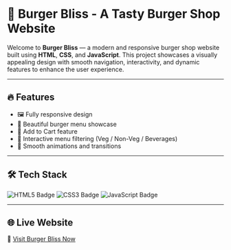 # 🍔 Burger Bliss - A Tasty Burger Shop Website

Welcome to **Burger Bliss** — a modern and responsive burger shop website built using **HTML**, **CSS**, and **JavaScript**. This project showcases a visually appealing design with smooth navigation, interactivity, and dynamic features to enhance the user experience.

---

## 🔥 Features

- 🖼️ Fully responsive design
- 🍔 Beautiful burger menu showcase
- 🛒 Add to Cart feature
- 📜 Interactive menu filtering (Veg / Non-Veg / Beverages)
- 💫 Smooth animations and transitions

---

## 🛠️ Tech Stack

<p align="left">
  <img src="https://img.shields.io/badge/HTML5-E34F26?style=for-the-badge&logo=html5&logoColor=white" alt="HTML5 Badge"/>
  <img src="https://img.shields.io/badge/CSS3-1572B6?style=for-the-badge&logo=css3&logoColor=white" alt="CSS3 Badge"/>
  <img src="https://img.shields.io/badge/JavaScript-F7DF1E?style=for-the-badge&logo=javascript&logoColor=black" alt="JavaScript Badge"/>
</p>

---

## 🌐 Live Website

🔗 [Visit Burger Bliss Now](https://your-deployment-link.com)
